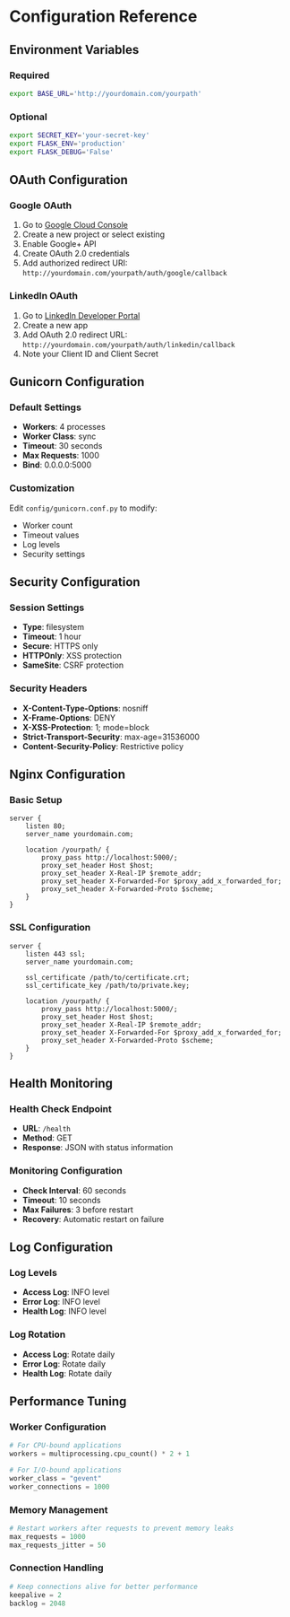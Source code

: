 # Configuration Reference

## Environment Variables

### Required
```bash
export BASE_URL='http://yourdomain.com/yourpath'
```

### Optional
```bash
export SECRET_KEY='your-secret-key'
export FLASK_ENV='production'
export FLASK_DEBUG='False'
```

## OAuth Configuration

### Google OAuth
1. Go to [Google Cloud Console](https://console.cloud.google.com/)
2. Create a new project or select existing
3. Enable Google+ API
4. Create OAuth 2.0 credentials
5. Add authorized redirect URI: `http://yourdomain.com/yourpath/auth/google/callback`

### LinkedIn OAuth
1. Go to [LinkedIn Developer Portal](https://www.linkedin.com/developers/)
2. Create a new app
3. Add OAuth 2.0 redirect URL: `http://yourdomain.com/yourpath/auth/linkedin/callback`
4. Note your Client ID and Client Secret

## Gunicorn Configuration

### Default Settings
- **Workers**: 4 processes
- **Worker Class**: sync
- **Timeout**: 30 seconds
- **Max Requests**: 1000
- **Bind**: 0.0.0.0:5000

### Customization
Edit `config/gunicorn.conf.py` to modify:
- Worker count
- Timeout values
- Log levels
- Security settings

## Security Configuration

### Session Settings
- **Type**: filesystem
- **Timeout**: 1 hour
- **Secure**: HTTPS only
- **HTTPOnly**: XSS protection
- **SameSite**: CSRF protection

### Security Headers
- **X-Content-Type-Options**: nosniff
- **X-Frame-Options**: DENY
- **X-XSS-Protection**: 1; mode=block
- **Strict-Transport-Security**: max-age=31536000
- **Content-Security-Policy**: Restrictive policy

## Nginx Configuration

### Basic Setup
```nginx
server {
    listen 80;
    server_name yourdomain.com;
    
    location /yourpath/ {
        proxy_pass http://localhost:5000/;
        proxy_set_header Host $host;
        proxy_set_header X-Real-IP $remote_addr;
        proxy_set_header X-Forwarded-For $proxy_add_x_forwarded_for;
        proxy_set_header X-Forwarded-Proto $scheme;
    }
}
```

### SSL Configuration
```nginx
server {
    listen 443 ssl;
    server_name yourdomain.com;
    
    ssl_certificate /path/to/certificate.crt;
    ssl_certificate_key /path/to/private.key;
    
    location /yourpath/ {
        proxy_pass http://localhost:5000/;
        proxy_set_header Host $host;
        proxy_set_header X-Real-IP $remote_addr;
        proxy_set_header X-Forwarded-For $proxy_add_x_forwarded_for;
        proxy_set_header X-Forwarded-Proto $scheme;
    }
}
```

## Health Monitoring

### Health Check Endpoint
- **URL**: `/health`
- **Method**: GET
- **Response**: JSON with status information

### Monitoring Configuration
- **Check Interval**: 60 seconds
- **Timeout**: 10 seconds
- **Max Failures**: 3 before restart
- **Recovery**: Automatic restart on failure

## Log Configuration

### Log Levels
- **Access Log**: INFO level
- **Error Log**: INFO level
- **Health Log**: INFO level

### Log Rotation
- **Access Log**: Rotate daily
- **Error Log**: Rotate daily
- **Health Log**: Rotate daily

## Performance Tuning

### Worker Configuration
```python
# For CPU-bound applications
workers = multiprocessing.cpu_count() * 2 + 1

# For I/O-bound applications
worker_class = "gevent"
worker_connections = 1000
```

### Memory Management
```python
# Restart workers after requests to prevent memory leaks
max_requests = 1000
max_requests_jitter = 50
```

### Connection Handling
```python
# Keep connections alive for better performance
keepalive = 2
backlog = 2048
```
